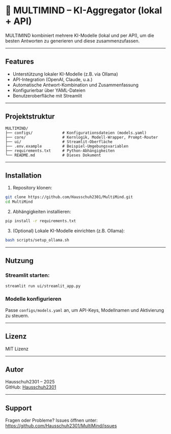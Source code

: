 # 🧠 MULTIMIND – KI-Aggregator (lokal + API)

MULTIMIND kombiniert mehrere KI-Modelle (lokal und per API), um die besten Antworten zu generieren und diese zusammenzufassen.

---

## Features

- Unterstützung lokaler KI-Modelle (z.B. via Ollama)  
- API-Integration (OpenAI, Claude, u.a.)  
- Automatische Antwort-Kombination und Zusammenfassung  
- Konfigurierbar über YAML-Dateien  
- Benutzeroberfläche mit Streamlit  

---

## Projektstruktur

```
MULTIMIND/
├── configs/             # Konfigurationsdateien (models.yaml)
├── core/                # Kernlogik, Modell-Wrapper, Prompt-Router
├── ui/                  # Streamlit-Oberfläche
├── .env.example         # Beispiel-Umgebungsvariablen
├── requirements.txt     # Python-Abhängigkeiten
└── README.md            # Dieses Dokument
```

---

## Installation

1. Repository klonen:

```bash
git clone https://github.com/Hausschuh2301/MultiMind.git
cd MultiMind
```

2. Abhängigkeiten installieren:

```bash
pip install -r requirements.txt
```

3. (Optional) Lokale KI-Modelle einrichten (z.B. Ollama):

```bash
bash scripts/setup_ollama.sh
```

---

## Nutzung

### Streamlit starten:

```bash
streamlit run ui/streamlit_app.py
```

### Modelle konfigurieren

Passe `configs/models.yaml` an, um API-Keys, Modellnamen und Aktivierung zu steuern.

---

## Lizenz

MIT Lizenz

---

## Autor

Hausschuh2301 – 2025  
GitHub: [Hausschuh2301](https://github.com/Hausschuh2301)

---

## Support

Fragen oder Probleme? Issues öffnen unter:  
https://github.com/Hausschuh2301/MultiMind/issues
